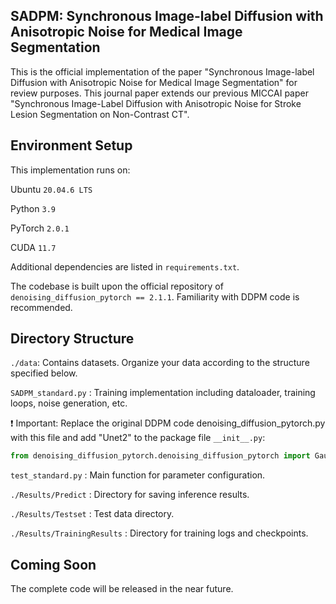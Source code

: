 ## SADPM: Synchronous Image-label Diffusion with Anisotropic Noise for Medical Image Segmentation
This is the official implementation of the paper "Synchronous Image-label Diffusion with Anisotropic Noise for Medical Image Segmentation" for review purposes. This journal paper extends our previous MICCAI paper "Synchronous Image-Label Diffusion with Anisotropic Noise for Stroke Lesion Segmentation on Non-Contrast CT".


## Environment Setup
This implementation runs on:

Ubuntu `20.04.6 LTS`

Python `3.9`

PyTorch `2.0.1`

CUDA `11.7`

Additional dependencies are listed in `requirements.txt`.

The codebase is built upon the official repository of `denoising_diffusion_pytorch == 2.1.1`. Familiarity with DDPM code is recommended.

## Directory Structure


`./data`: Contains datasets. Organize your data according to the structure specified below.


`SADPM_standard.py` : Training implementation including dataloader, training loops, noise generation, etc.

❗ Important: Replace the original DDPM code denoising_diffusion_pytorch.py with this file and add "Unet2" to the package file `__init__.py`:

```python
from denoising_diffusion_pytorch.denoising_diffusion_pytorch import GaussianDiffusion, Unet, Trainer,Unet2
```

`test_standard.py` : Main function for parameter configuration.
 
`./Results/Predict` : Directory for saving inference results.

`./Results/Testset` : Test data directory.

`./Results/TrainingResults` : Directory for training logs and checkpoints.

## Coming Soon

The complete code will be released in the near future.
